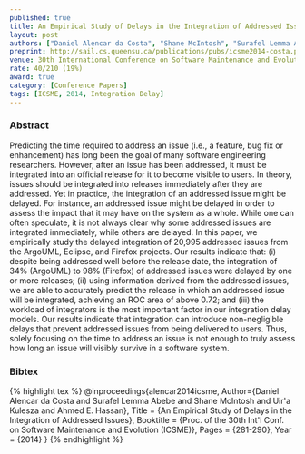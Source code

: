 ```yaml
---
published: true
title: An Empirical Study of Delays in the Integration of Addressed Issues 
layout: post
authors: ["Daniel Alencar da Costa", "Shane McIntosh", "Surafel Lemma Abebe", "Uir\u00e1 Kulesza and Ahmed E. Hassan"]
preprint: http://sail.cs.queensu.ca/publications/pubs/icsme2014-costa.pdf
venue: 30th International Conference on Software Maintenance and Evolution (ICSME 2014)
rate: 40/210 (19%)
award: true
category: [Conference Papers]
tags: [ICSME, 2014, Integration Delay]
---   
```


### Abstract 

Predicting the time required to address an issue (i.e., a feature, bug fix or
enhancement) has long been the goal of many software engineering researchers. However, after an
issue has been addressed, it must be integrated into an official release for it to become visible to
users. In theory, issues should be integrated into releases immediately after they are addressed.
Yet in practice, the integration of an addressed issue might be delayed. For instance, an addressed
issue might be delayed in order to assess the impact that it may have on the system as a whole.
While one can often speculate, it is not always clear why some addressed issues are integrated
immediately, while others are delayed. In this paper, we empirically study the delayed integration
of 20,995 addressed issues from the ArgoUML, Eclipse, and Firefox projects. Our results indicate
that: (i) despite being addressed well before the release date, the integration of 34% (ArgoUML) to
98% (Firefox) of addressed issues were delayed by one or more releases; (ii) using information
derived from the addressed issues, we are able to accurately predict the release in which an
addressed issue will be integrated, achieving an ROC area of above 0.72; and (iii) the workload of
integrators is the most important factor in our integration delay models. Our results indicate that
integration can introduce non-negligible delays that prevent addressed issues from being delivered
to users. Thus, solely focusing on the time to address an issue is not enough to truly assess how
long an issue will visibly survive in a software system. 

### Bibtex 

{% highlight tex %}
@inproceedings{alencar2014icsme,
	Author={Daniel Alencar da Costa and Surafel Lemma Abebe and Shane McIntosh and Uir\'a Kulesza and Ahmed E. Hassan},
	Title = {An Empirical Study of Delays in the Integration of Addressed Issues},
	Booktitle = {Proc. of the 30th Int'l Conf. on Software Maintenance and Evolution (ICSME)},
	Pages = {281-290},
	Year = {2014}
}
{% endhighlight %}
